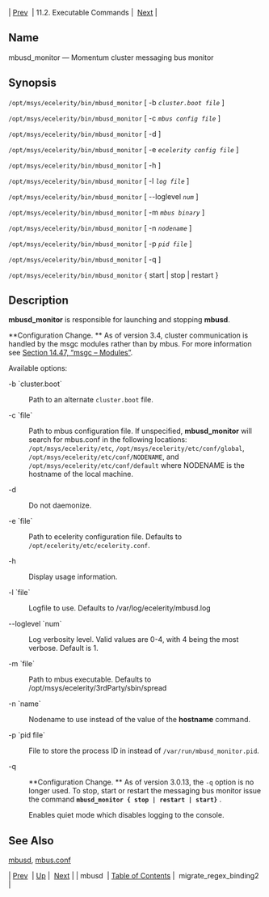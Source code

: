 | [Prev](executable.mbusd)  | 11.2. Executable Commands |  [Next](executable.migrate_regex_binding2.php) |

<a name="executable.mbusd_monitor"></a>
## Name

mbusd_monitor — Momentum cluster messaging bus monitor

## Synopsis

`/opt/msys/ecelerity/bin/mbusd_monitor` [ -b *`cluster.boot file`*       ]

`/opt/msys/ecelerity/bin/mbusd_monitor` [ -c *`mbus config file`*              ]

`/opt/msys/ecelerity/bin/mbusd_monitor` [ -d ]

`/opt/msys/ecelerity/bin/mbusd_monitor` [ -e *`ecelerity config file`*              ]

`/opt/msys/ecelerity/bin/mbusd_monitor` [ -h ]

`/opt/msys/ecelerity/bin/mbusd_monitor` [ -l *`log file`*       ]

`/opt/msys/ecelerity/bin/mbusd_monitor` [ --loglevel *`num`* ]

`/opt/msys/ecelerity/bin/mbusd_monitor` [ -m *`mbus binary`*         ]

`/opt/msys/ecelerity/bin/mbusd_monitor` [ -n *`nodename`* ]

`/opt/msys/ecelerity/bin/mbusd_monitor` [ -p *`pid file`*       ]

`/opt/msys/ecelerity/bin/mbusd_monitor` [ -q ]

`/opt/msys/ecelerity/bin/mbusd_monitor` { start | stop | restart }

<a name="idp14806112"></a>
## Description

**mbusd_monitor** is responsible for launching and stopping **mbusd**.

**Configuration Change. ** As of version 3.4, cluster communication is handled by the msgc modules rather than by mbus. For more information see [Section 14.47, “msgc – Modules”](modules.msgc "14.47. msgc – Modules").

Available options:

<dl class="variablelist">

<dt>-b `cluster.boot`</dt>

<dd>

Path to an alternate `cluster.boot` file.

</dd>

<dt>-c `file`</dt>

<dd>

Path to mbus configuration file. If unspecified, **mbusd_monitor** will search for mbus.conf in the following locations: `/opt/msys/ecelerity/etc`, `/opt/msys/ecelerity/etc/conf/global`, `/opt/msys/ecelerity/etc/conf/NODENAME`, and `/opt/msys/ecelerity/etc/conf/default` where NODENAME is the hostname of the local machine.

</dd>

<dt>-d</dt>

<dd>

Do not daemonize.

</dd>

<dt>-e `file`</dt>

<dd>

Path to ecelerity configuration file. Defaults to `/opt/ecelerity/etc/ecelerity.conf`.

</dd>

<dt>-h</dt>

<dd>

Display usage information.

</dd>

<dt>-l `file`</dt>

<dd>

Logfile to use. Defaults to /var/log/ecelerity/mbusd.log

</dd>

<dt>--loglevel `num`</dt>

<dd>

Log verbosity level. Valid values are 0-4, with 4 being the most verbose. Default is 1.

</dd>

<dt>-m `file`</dt>

<dd>

Path to mbus executable. Defaults to /opt/msys/ecelerity/3rdParty/sbin/spread

</dd>

<dt>-n `name`</dt>

<dd>

Nodename to use instead of the value of the **hostname** command.

</dd>

<dt>-p `pid file`</dt>

<dd>

File to store the process ID in instead of `/var/run/mbusd_monitor.pid`.

</dd>

<dt>-q</dt>

<dd>

**Configuration Change. ** As of version 3.0.13, the `-q` option is no longer used. To stop, start or restart the messaging bus monitor issue the command **`mbusd_monitor { stop | restart | start}`**                           .

Enables quiet mode which disables logging to the console.

</dd>

</dl>

<a name="idp14841856"></a>
## See Also

[mbusd](executable.mbusd "mbusd"), [mbus.conf](mbus.conf.php "mbus.conf")

| [Prev](executable.mbusd)  | [Up](exe.commands.details.php) |  [Next](executable.migrate_regex_binding2.php) |
| mbusd  | [Table of Contents](index) |  migrate_regex_binding2 |
